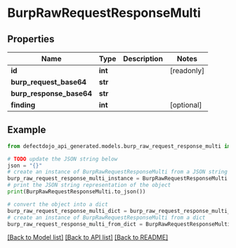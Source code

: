 # BurpRawRequestResponseMulti


## Properties

Name | Type | Description | Notes
------------ | ------------- | ------------- | -------------
**id** | **int** |  | [readonly] 
**burp_request_base64** | **str** |  | 
**burp_response_base64** | **str** |  | 
**finding** | **int** |  | [optional] 

## Example

```python
from defectdojo_api_generated.models.burp_raw_request_response_multi import BurpRawRequestResponseMulti

# TODO update the JSON string below
json = "{}"
# create an instance of BurpRawRequestResponseMulti from a JSON string
burp_raw_request_response_multi_instance = BurpRawRequestResponseMulti.from_json(json)
# print the JSON string representation of the object
print(BurpRawRequestResponseMulti.to_json())

# convert the object into a dict
burp_raw_request_response_multi_dict = burp_raw_request_response_multi_instance.to_dict()
# create an instance of BurpRawRequestResponseMulti from a dict
burp_raw_request_response_multi_from_dict = BurpRawRequestResponseMulti.from_dict(burp_raw_request_response_multi_dict)
```
[[Back to Model list]](../README.md#documentation-for-models) [[Back to API list]](../README.md#documentation-for-api-endpoints) [[Back to README]](../README.md)



